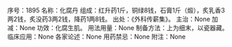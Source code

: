 序号：1895
名称：化腐丹
组成：红升药1斤，铜绿8钱，石膏1斤（煅），炙乳香3两2钱，炙没药3两2钱，降药1两8钱。
出处：《外科传薪集》。
主治：None
加减：None
功效：化腐生肌。
用法用量：None
制备方法：上为细末，以瓷器藏。
临床应用：None
各家论述：None
用药禁忌：None
附注：None
